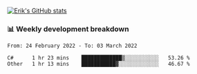 [![Erik's GitHub stats](https://github-readme-stats.vercel.app/api?username=erik-petrov&theme=nightowl&show_icons=true)](https://github.com/anuraghazra/github-readme-stats)

### 📊 Weekly development breakdown
<!--START_SECTION:waka-->

```text
From: 24 February 2022 - To: 03 March 2022

C#      1 hr 23 mins    █████████████▒░░░░░░░░░░░   53.26 %
Other   1 hr 13 mins    ███████████▓░░░░░░░░░░░░░   46.67 %
```

<!--END_SECTION:waka-->

